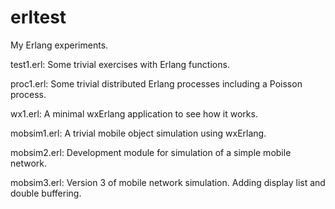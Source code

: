 # erltest
My Erlang experiments.

test1.erl: Some trivial exercises with Erlang functions.

proc1.erl: Some trivial distributed Erlang processes including a Poisson process.

wx1.erl: A minimal wxErlang application to see how it works.

mobsim1.erl: A trivial mobile object simulation using wxErlang.

mobsim2.erl: Development module for simulation of a simple mobile network.

mobsim3.erl: Version 3 of mobile network simulation. Adding display list and double buffering.

